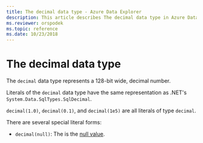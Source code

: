 ```yaml
---
title: The decimal data type - Azure Data Explorer
description: This article describes The decimal data type in Azure Data Explorer.
ms.reviewer: orspodek
ms.topic: reference
ms.date: 10/23/2018
---
```

# The decimal data type

The `decimal` data type represents a 128-bit wide, decimal number.

Literals of the `decimal` data type have the same representation
as .NET's `System.Data.SqlTypes.SqlDecimal`.

`decimal(1.0)`, `decimal(0.1)`, and `decimal(1e5)` are all literals of type `decimal`.

There are several special literal forms:
* `decimal(null)`: The is the [null value](null-values.md).